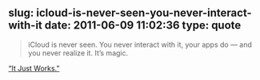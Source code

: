 slug: icloud-is-never-seen-you-never-interact-with-it
date: 2011-06-09 11:02:36
type: quote
---

> iCloud is never seen. You never interact with it, your apps do — and you never realize it. It’s magic.

[“It Just Works.”](http://techcrunch.com/2011/06/08/apple-icloud-google-cloud/?utm_source=feedburner&utm_medium=feed&utm_campaign=Feed:%20Techcrunch%20(TechCrunch))
